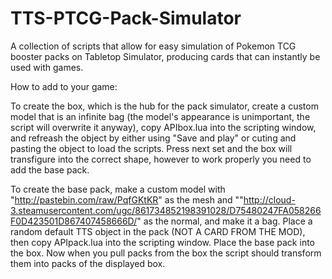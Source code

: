 # TTS-PTCG-Pack-Simulator
A collection of scripts that allow for easy simulation of Pokemon TCG booster packs on Tabletop Simulator, producing cards that can instantly be used with games.

How to add to your game:

To create the box, which is the hub for the pack simulator, create a custom model that is an infinite bag (the model's appearance is unimportant, the script will overwrite it anyway), copy APIbox.lua into the scripting window, and refreash the object by either using "Save and play" or cuting and pasting the object to load the scripts. Press next set and the box will transfigure into the correct shape, however to work properly you need to add the base pack.

To create the base pack, make a custom model with "http://pastebin.com/raw/PqfGKtKR" as the mesh and ""http://cloud-3.steamusercontent.com/ugc/861734852198391028/D75480247FA058266F0D423501D867407458666D/" as the normal, and make it a bag. Place a random default TTS object in the pack (NOT A CARD FROM THE MOD), then copy APIpack.lua into the scripting window. Place the base pack into the box. Now when you pull packs from the box the script should transform them into packs of the displayed box.
